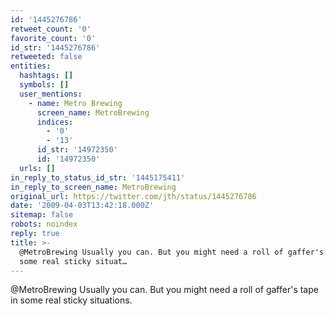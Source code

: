 ```yaml
---
id: '1445276786'
retweet_count: '0'
favorite_count: '0'
id_str: '1445276786'
retweeted: false
entities:
  hashtags: []
  symbols: []
  user_mentions:
    - name: Metro Brewing
      screen_name: MetroBrewing
      indices:
        - '0'
        - '13'
      id_str: '14972350'
      id: '14972350'
  urls: []
in_reply_to_status_id_str: '1445175411'
in_reply_to_screen_name: MetroBrewing
original_url: https://twitter.com/jth/status/1445276786
date: '2009-04-03T13:42:18.000Z'
sitemap: false
robots: noindex
reply: true
title: >-
  @MetroBrewing Usually you can. But you might need a roll of gaffer's tape in
  some real sticky situat…
---
```


@MetroBrewing Usually you can. But you might need a roll of gaffer's tape in some real sticky situations.